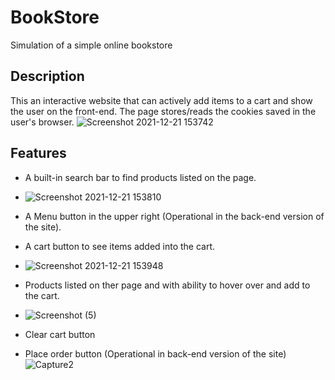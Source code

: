 # BookStore
Simulation of a simple online bookstore

## Description
This an interactive website that can actively add items to a cart and show the user on the front-end.
The page stores/reads the cookies saved in the user's browser.
![Screenshot 2021-12-21 153742](https://user-images.githubusercontent.com/70275943/146995688-6b4084f3-ece0-40f4-926b-02721f81ba19.png)

## Features
* A built-in search bar to find products listed on the page.
* ![Screenshot 2021-12-21 153810](https://user-images.githubusercontent.com/70275943/146995661-047ae01b-132b-41c2-9e31-1f9c6205ef1c.png)

* A Menu button in the upper right (Operational in the back-end version of the site).
* A cart button to see items added into the cart.
* ![Screenshot 2021-12-21 153948](https://user-images.githubusercontent.com/70275943/146995606-eef71279-482e-487e-91c6-0d9f6b293879.png)
* Products listed on ther page and with ability to hover over and add to the cart.
* ![Screenshot (5)](https://user-images.githubusercontent.com/70275943/146995955-b43b8425-1a4b-4064-8f35-c85efa436dc4.png)

* Clear cart button
* Place order button (Operational in back-end version of the site)
![Capture2](https://user-images.githubusercontent.com/70275943/146995754-47d46582-8816-48c6-b123-518732527d77.PNG)

